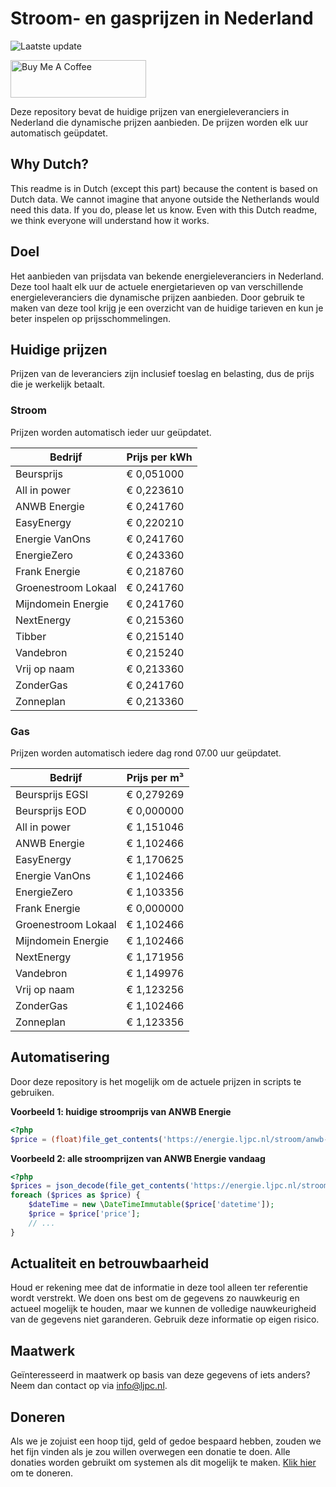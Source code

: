 # Stroom- en gasprijzen in Nederland

![Laatste update](https://img.shields.io/badge/laatste%20update-2024--01--21%2008%3A00%20CET-brightgreen)

<a href="https://www.buymeacoffee.com/Lars-" target="_blank"><img src="https://cdn.buymeacoffee.com/buttons/v2/default-orange.png" alt="Buy Me A Coffee" height="60" style="height: 60px !important;width: 217px !important;" ></a>

Deze repository bevat de huidige prijzen van energieleveranciers in Nederland die dynamische prijzen aanbieden. De prijzen worden elk uur automatisch geüpdatet.

## Why Dutch?

This readme is in Dutch (except this part) because the content is based on Dutch data. We cannot imagine that anyone outside the Netherlands would need this data. If you do, please let us know. Even with this Dutch readme, we think
everyone will understand how it works.

## Doel

Het aanbieden van prijsdata van bekende energieleveranciers in Nederland. Deze tool haalt elk uur de actuele energietarieven op van verschillende energieleveranciers die dynamische prijzen aanbieden. Door gebruik te maken van deze tool
krijg je een overzicht van de huidige tarieven en kun je beter inspelen op prijsschommelingen.

## Huidige prijzen

Prijzen van de leveranciers zijn inclusief toeslag en belasting, dus de prijs die je werkelijk betaalt.

### Stroom

Prijzen worden automatisch ieder uur geüpdatet.

 Bedrijf | Prijs per kWh 
---------|---------------
Beursprijs | € 0,051000
All in power | € 0,223610
ANWB Energie | € 0,241760
EasyEnergy | € 0,220210
Energie VanOns | € 0,241760
EnergieZero | € 0,243360
Frank Energie | € 0,218760
Groenestroom Lokaal | € 0,241760
Mijndomein Energie | € 0,241760
NextEnergy | € 0,215360
Tibber | € 0,215140
Vandebron | € 0,215240
Vrij op naam | € 0,213360
ZonderGas | € 0,241760
Zonneplan | € 0,213360


### Gas

Prijzen worden automatisch iedere dag rond 07.00 uur geüpdatet.

 Bedrijf | Prijs per m³ 
---------|--------------
Beursprijs EGSI | € 0,279269
Beursprijs EOD | € 0,000000
All in power | € 1,151046
ANWB Energie | € 1,102466
EasyEnergy | € 1,170625
Energie VanOns | € 1,102466
EnergieZero | € 1,103356
Frank Energie | € 0,000000
Groenestroom Lokaal | € 1,102466
Mijndomein Energie | € 1,102466
NextEnergy | € 1,171956
Vandebron | € 1,149976
Vrij op naam | € 1,123256
ZonderGas | € 1,102466
Zonneplan | € 1,123356


## Automatisering

Door deze repository is het mogelijk om de actuele prijzen in scripts te gebruiken.

**Voorbeeld 1: huidige stroomprijs van ANWB Energie**

```php
<?php
$price = (float)file_get_contents('https://energie.ljpc.nl/stroom/anwb-energie-nu.txt');

```

**Voorbeeld 2: alle stroomprijzen van ANWB Energie vandaag**

```php
<?php
$prices = json_decode(file_get_contents('https://energie.ljpc.nl/stroom/all-in-power-vandaag.json'),true);
foreach ($prices as $price) {
    $dateTime = new \DateTimeImmutable($price['datetime']);
    $price = $price['price'];
    // ...
}
```

## Actualiteit en betrouwbaarheid

Houd er rekening mee dat de informatie in deze tool alleen ter referentie wordt verstrekt. We doen ons best om de gegevens zo nauwkeurig en actueel mogelijk te houden, maar we kunnen de volledige nauwkeurigheid van de gegevens niet
garanderen. Gebruik deze informatie op eigen risico.

## Maatwerk

Geïnteresseerd in maatwerk op basis van deze gegevens of iets anders? Neem dan contact op
via [info@ljpc.nl](mailto:info@ljpc.nl?subject=Energie%20prijzen).

## Doneren

Als we je zojuist een hoop tijd, geld of gedoe bespaard hebben, zouden we het fijn vinden als je zou willen overwegen een
donatie te doen. Alle donaties worden gebruikt om systemen als dit mogelijk te
maken. [Klik hier](https://www.buymeacoffee.com/Lars-) om te doneren.
